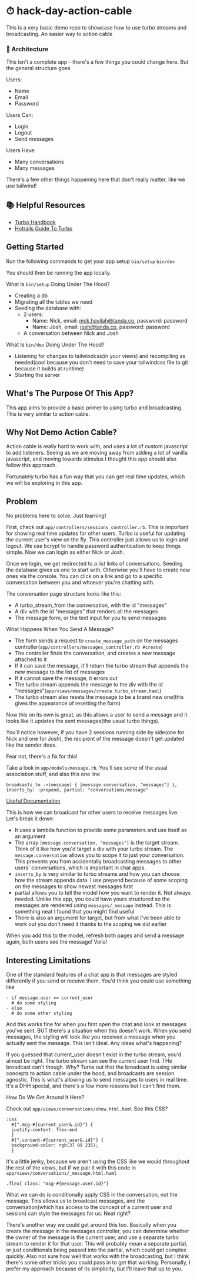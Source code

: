 # ⏱ hack-day-action-cable

This is a very basic demo repo to showcase how to use turbo streams and broadcasting. An easier way to action cable

### 🏯 Architecture

This isn't a complete app - there's a few things you could change here. But the general structure goes

Users:
  - Name
  - Email
  - Password

Users Can:
  - Login
  - Logout
  - Send messages

Users Have:
  - Many conversations
  - Many messages

There's a few other things happening here that don't really matter, like we use tailwind!

## 📚 Helpful Resources

- [Turbo Handbook](https://turbo.hotwired.dev/handbook)
- [Hotrails Guide To Turbo](https://www.hotrails.dev/turbo-rails/turbo-streams)

## Getting Started

Run the following commands to get your app setup
`bin/setup`
`bin/dev`

You should then be running the app locally.

What Is `bin/setup` Doing Under The Hood?
- Creating a db
- Migrating all the tables we need
- Seeding the database with:
  - 2 users:
    - Name: Nick, email: nick.havilah@tanda.co, password: password
    - Name: Josh, email: josh@tanda.co, password: password
  - A conversation between Nick and Josh

What Is `bin/dev` Doing Under The Hood?
- Listening for changes to tailwindcss(in your views) and recompiling as needed(cool because you don't need to save your tailwindcss file to git because it builds at runtime)
- Starting the server

## What's The Purpose Of This App?

This app aims to provide a basic primer to using turbo and broadcasting. This is very similar to action cable.

## Why Not Demo Action Cable?

Action cable is really hard to work with, and uses a lot of custom javascript to add listeners. Seeing as we are moving away from adding a lot of vanilla javascript, and moving towards stimulus I thought this app should also follow this approach.

Fortunately turbo has a fun way that you can get real time updates, which we will be exploring in this app.

## Problem

No problems here to solve. Just learning!

First, check out `app/controllers/sessions_controller.rb`. This is important for showing real time updates for other users. Turbo is useful for updating the current user's view on the fly. This controller just allows us to login and logout. We use bcrypt to handle password authentication to keep things simple. Now we can login as either Nick or Josh.

Once we login, we get redirected to a list links of conversations. Seeding the database gives us one to start with. Otherwise you'll have to create new ones via the console. You can click on a link and go to a specific conversation between you and whoever you're chatting with.

The conversation page structure looks like this:
- A turbo_stream_from the conversation, with the id "messages"
- A div with the id "messages" that renders all the messages
- The message form, or the text input for you to send messages

What Happens When You Send A Message?
- The form sends a request to `create_message_path` on the messages controller(`app/controllers/messages_controller.rb #create`)
- The controller finds the conversation, and creates a new message attached to it
- If it can save the message, it'll return the turbo stream that appends the new message to the list of messages
- If it cannot save the message, it errors out
- The turbo stream appends the message to the div with the id "messages"(`app/views/messages/create.turbo_stream.haml`)
- The turbo stream also resets the message to be a brand new one(this gives the appearance of resetting the form)

Now this on its own is great, as this allows a user to send a message and it looks like it updates the sent messages(the usual turbo things).

You'll notice however, if you have 2 sessions running side by side(one for Nick and one for Josh), the recipient of the message doesn't get updated like the sender does.

Fear not, there's a fix for this!

Take a look in `app/models/message.rb`. You'll see some of the usual association stuff, and also this one line

```
broadcasts_to ->(message) { [message.conversation, "messages"] }, inserts_by: :prepend, partial: "conversations/message"
```
[Useful Documentation](https://rubydoc.info/github/hotwired/turbo-rails/Turbo%2FBroadcastable%2FClassMethods:broadcasts_to)

This is how we can broadcast for other users to receive messages live. Let's break it down:
- It uses a lambda function to provide some parameters and use itself as an argument
- The array `[message.conversation, "messages"]` is the target stream. Think of it like how you'd target a div with your turbo stream. The `message.conversation` allows you to scope it to just your conversation. This prevents you from accidentally broadcasting messages to other users' conversations, which is important in chat apps.
- `inserts_by` is very similar to turbo streams and how you can choose how the stream appends data. I use prepend because of some scoping on the messages to show newest messages first
- partial allows you to tell the model how you want to render it. Not always needed. Unlike this app, you could have yours structured so the messages are rendered using `messages/_message` instead. This is something neat I found that you might find useful
- There is also an argument for target, but from what I've been able to work out you don't need it thanks to the scoping we did earlier

When you add this to the model, refresh both pages and send a message again, both users see the message! Voila!

## Interesting Limitations

One of the standard features of a chat app is that messages are styled differently if you send or receive them. You'd think you could use something like
```
- if message.user == current_user
  # do some styling
- else
  # do some other styling
```
And this works fine for when you first open the chat and look at messages you've sent. BUT there's a situation when this doesn't work.
When you send messages, the styling will look like you received a message when you actually sent the message. This isn't ideal. Any ideas what's happening?

If you guessed that current_user doesn't exist in the turbo stream, you'd almost be right. The turbo stream can see the current user find. THe broadcast can't though. Why? 
Turns out that the broadcast is using similar concepts to action cable under the hood, and broadcasts are session agnostic. This is what's allowing us to send messages to users in real time. It's a DHH special, and there's a few more reasons but I can't find them.

How Do We Get Around It Here?

Check out `app/views/conversations/show.html.haml`
See this CSS?
```
:css
  #{".msg-#{current_user&.id}"} {
  justify-content: flex-end
  }
  #{".content-#{current_user&.id}"} {
  background-color: rgb(37 99 235);
  }
```
It's a little jenky, because we aren't using the CSS like we would throughout the rest of the views, but if we pair it with this code in `app/views/conversations/_message.html.haml`
```
.flex{ class: "msg-#{message.user.id}"}
```
What we can do is conditionally apply CSS in the conversation, not the message. This allows us to broadcast messages, and the conversation(which has access to the concept of a current user and session) can style the messages for us. Neat right?

There's another way we could get around this too. Basically when you create the message in the messages controller, you can determine whether the owner of the message is the current user, and use a separate turbo stream to render it for that user. This will probably mean a separate partial, or just conditionals being passed into the partial, which could get complex quickly. Also not sure how well that works with the broadcasting, but I think there's some other tricks you could pass in to get that working. Personally, I prefer my approach because of its simplicity, but I'll leave that up to you.
